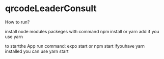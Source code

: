 # qrcodeLeaderConsult
How to run?

install node modules packeges with command
  npm install or yarn add if you use yarn

to startthe App run command:
expo start or npm start ifyouhave yarn installed you can use yarn start

